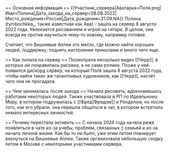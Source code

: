 == Основная информация ==
{{Участник_сервера|Аватарка=Поля.png|Имя=Полина|Дата_захода_на_сервер=08.08.2022|Место_рождения=Россия|Дата_рождения=21.09.NA}}
Полина (tymbochkka_, также известная как Ава) - зашла на сервер 8 августа 2022 года. Увлекается рисованием и игрой на гитаре. В целом, она всегда не против научиться чему-то новому, например готовке.

Считает, что Вишневые Аллеи это место, где можно найти хороших людей, поддержку; поднять настроение приколами и много чего еще.

== Как попала на сервер ==
Посмотрела несколько видео [[Черр]], в которых ей понравилась рисовка, а не сами ролики. Позже у неё появился дискорд сервер, на который Поля зашла 8 августа 2022 года, чтобы найти таких же талантливых художников, как [[Черр]], насчёт чего она не прогадала. 

== Чем занималась после захода ==
Начала рисовать, вдохновившись работами некоторых людей. Также участвовала в РП по Идеальному Миру, в котором подружилась с [[Фред|Фредом]] и Ренделом, но после того, как его убрали, она перешла общаться в чат, в котором встретила немало интересных личностей.

== Почему перестала активить ==
С начала 2024 года начала реже появляться в чате из-за учебы, проблем, связанных с семьей и из-за начала личной жизни. Как бы то ни было, уже этим летом планирует вернуться на Вишневые Аллеи. Также организовала небольшую сходку летом в Москве с некоторыми участниками сервера.
 